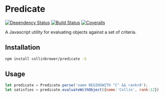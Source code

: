 Predicate
=========
[![Dependency Status](https://img.shields.io/david/collinbrewer/predicate/master.svg)](https://david-dm.org/collinbrewer/predicate.svg)
[![Build Status](https://img.shields.io/travis/collinbrewer/predicate.svg)](https://travis-ci.org/collinbrewer/predicate)
[![Coveralls](https://img.shields.io/coveralls/collinbrewer/predicate.svg?maxAge=2592000)](https://coveralls.io/github/collinbrewer/predicate)

A Javascript utility for evaluating objects against a set of criteria.

Installation
------------
```sh
npm install collinbrewer/predicate -S
```

Usage
-----
```js
let predicate = Predicate.parse('name BEGINSWITH "C" && rank>9');
let satisfies = predicate.evaluateWithObject({name:'Collin', rank:12}); // returns true
```
